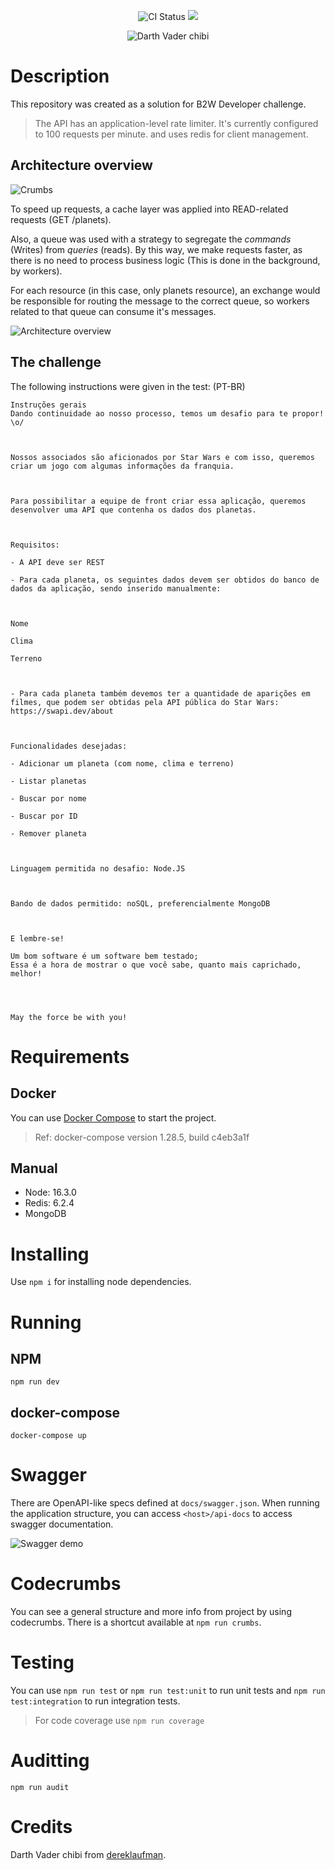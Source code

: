 <p align="center"><img src="https://github.com/ronkiro/B2W-SWAPI-nodejs/actions/workflows/node.js.yml/badge.svg" alt="CI Status" /> <img src="https://img.shields.io/badge/B2W-Star%20Wars-blue" /></p>
<p align="center">
<img src="https://images-wixmp-ed30a86b8c4ca887773594c2.wixmp.com/f/c56d75ad-cb4b-40c1-b67e-3fd8f3f0cc61/d9kj6uq-c09cc6a7-e964-4790-9e22-6406c9ad14f4.png?token=eyJ0eXAiOiJKV1QiLCJhbGciOiJIUzI1NiJ9.eyJzdWIiOiJ1cm46YXBwOjdlMGQxODg5ODIyNjQzNzNhNWYwZDQxNWVhMGQyNmUwIiwiaXNzIjoidXJuOmFwcDo3ZTBkMTg4OTgyMjY0MzczYTVmMGQ0MTVlYTBkMjZlMCIsIm9iaiI6W1t7InBhdGgiOiJcL2ZcL2M1NmQ3NWFkLWNiNGItNDBjMS1iNjdlLTNmZDhmM2YwY2M2MVwvZDlrajZ1cS1jMDljYzZhNy1lOTY0LTQ3OTAtOWUyMi02NDA2YzlhZDE0ZjQucG5nIn1dXSwiYXVkIjpbInVybjpzZXJ2aWNlOmZpbGUuZG93bmxvYWQiXX0._1E4t4y_cVcACx0Qh5E3E7jah8k_BTADHLmlhgSreuM" alt="Darth Vader chibi">
</p>

# Description

This repository was created as a solution for B2W Developer challenge.

> The API has an application-level rate limiter. It's currently configured to 100 requests per minute. and uses redis for client management.

## Architecture overview

![Crumbs](docs/crumbs.png)

To speed up requests, a cache layer was applied into READ-related requests (GET /planets).

Also, a queue was used with a strategy to segregate the *commands* (Writes) from *queries* (reads). By this way, we make requests faster, as there is no need to process business logic (This is done in the background, by workers).

For each resource (in this case, only planets resource), an exchange would be responsible for routing the message to the correct queue, so workers related to that queue can consume it's messages.

![Architecture overview](docs/diagram.png)
## The challenge

The following instructions were given in the test: (PT-BR)

```
Instruções gerais
Dando continuidade ao nosso processo, temos um desafio para te propor! \o/



Nossos associados são aficionados por Star Wars e com isso, queremos criar um jogo com algumas informações da franquia.



Para possibilitar a equipe de front criar essa aplicação, queremos desenvolver uma API que contenha os dados dos planetas.



Requisitos:

- A API deve ser REST

- Para cada planeta, os seguintes dados devem ser obtidos do banco de dados da aplicação, sendo inserido manualmente:



Nome

Clima

Terreno



- Para cada planeta também devemos ter a quantidade de aparições em filmes, que podem ser obtidas pela API pública do Star Wars: https://swapi.dev/about



Funcionalidades desejadas:

- Adicionar um planeta (com nome, clima e terreno)

- Listar planetas

- Buscar por nome

- Buscar por ID

- Remover planeta



Linguagem permitida no desafio: Node.JS



Bando de dados permitido: noSQL, preferencialmente MongoDB



E lembre-se!

Um bom software é um software bem testado;
Essa é a hora de mostrar o que você sabe, quanto mais caprichado, melhor!




May the force be with you!
```

# Requirements

## Docker

You can use [Docker Compose](https://docs.docker.com/compose/) to start the project.

> Ref: docker-compose version 1.28.5, build c4eb3a1f

## Manual

- Node: 16.3.0
- Redis: 6.2.4
- MongoDB

# Installing

Use `npm i` for installing node dependencies.

# Running

## NPM

```
npm run dev
```

## docker-compose

```
docker-compose up
```

# Swagger

There are OpenAPI-like specs defined at `docs/swagger.json`. When running the application structure, you can access `<host>/api-docs` to access swagger documentation.

![Swagger demo](docs/swagger.png)

# Codecrumbs

You can see a general structure and more info from project by using codecrumbs. There is a shortcut available at `npm run crumbs`.

# Testing

You can use `npm run test` or `npm run test:unit` to run unit tests and `npm run test:integration` to run integration tests.

> For code coverage use `npm run coverage`

# Auditting

`npm run audit`

# Credits

Darth Vader chibi from [dereklaufman](https://www.deviantart.com/dereklaufman/art/Chibi-Vader-578683250).
